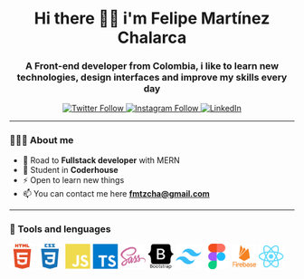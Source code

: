 <div id="header" align="center">
    <h1>Hi there 👋🏾 i'm Felipe Martínez Chalarca</h1>
    <h3>
        A Front-end developer from Colombia, i like to learn new technologies, design interfaces and improve my skills every day
    </h3>
</div>
<div id="badges" align="center">
    <a href="https://twitter.com/FChalarca__" target="_blank">
        <img alt="Twitter Follow" src="https://img.shields.io/twitter/follow/FChalarca_?color=006494&label=Twitter&logo=Twitter&style=for-the-badge">
    </a>
    <a href="https://www.instagram.com/chalarca.felipe/" target="_blank">
        <img alt="Instagram Follow" src="https://img.shields.io/static/v1?label=Instagram&message=%20&color=6A0136&style=for-the-badge&logo=Instagram">
    </a>
     <a href="https://www.linkedin.com/in/felipechalarca/" target="_blank">
        <img alt="LinkedIn" src="https://img.shields.io/static/v1?label=LinkedIn&message=%20&color=026C7C&style=for-the-badge&logo=Linkedin">
    </a>
</div>

---

### 🙍🏾‍♂️ About me
- 🔭 Road to **Fullstack developer** with MERN
- 🌱 Student in **Coderhouse**
- ⚡ Open to learn new things
- 📫 You can contact me here **fmtzcha@gmail.com** 
 
 ---
 
<div id="tools" align="left">
    <h3> 🧰 Tools and lenguages </h3>
    <img src="https://github.com/devicons/devicon/blob/master/icons/html5/html5-plain-wordmark.svg" alt="HTML5" title="HTML5" height="45" width="45" />
    <img src="https://github.com/devicons/devicon/blob/master/icons/css3/css3-plain-wordmark.svg" alt="CSS" title="CSS" heigth="45" width="45" />
    <img src="https://github.com/devicons/devicon/blob/master/icons/javascript/javascript-plain.svg" alt="JavaScript" title="JavaScript" heigth="45" width="45" />
    <img src="https://github.com/devicons/devicon/blob/master/icons/typescript/typescript-original.svg" alt="Typescript" title="Typescript" heigth="45" width="45"/>
    <img src="https://github.com/devicons/devicon/blob/master/icons/sass/sass-original.svg" alt="SASS" title="SASS" heigth="45" width="45" />
    <img src="https://github.com/devicons/devicon/blob/master/icons/bootstrap/bootstrap-plain-wordmark.svg" alt="Bootstrap" title="Bootstrap" heigth="45" width="45" />
    <img src="https://github.com/devicons/devicon/blob/master/icons/tailwindcss/tailwindcss-plain.svg" alt="Tailwind" title="Tailwind" heigth="45" width="45" />
    <img src="https://github.com/devicons/devicon/blob/master/icons/figma/figma-original.svg" alt="Figma" title="Figma" heigth="45" width="45" />
    <img src="https://github.com/devicons/devicon/blob/master/icons/firebase/firebase-plain-wordmark.svg" alt="Firebase" title="Firebase" heigth="45" width="45" />
    <img src="https://github.com/devicons/devicon/blob/master/icons/react/react-original.svg" alt="React_JS" title="React" heigth="45" width="45" />
</div>

<!-- 
Here are some ideas to get you started:

- 🔭 I’m currently working on ...
- 🌱 I’m currently learning ...
- 👯 I’m looking to collaborate on ...
- 🤔 I’m looking for help with ...
- 💬 Ask me about ...
- 📫 How to reach me: ...
- 😄 Pronouns: ...
- ⚡ Fun fact: ...
-->
